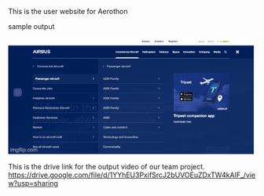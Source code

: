 This is the user website for Aerothon 

sample output

![](./5aiu5b.gif)

This is the drive link for the output video of our team project. https://drive.google.com/file/d/1YYhEU3PxifSrcJ2bUVOEuZDxTW4kAIF_/view?usp=sharing

